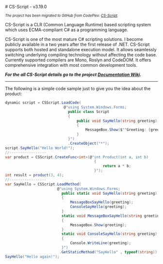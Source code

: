 <img align="right" src="https://raw.githubusercontent.com/oleg-shilo/cs-script/master/Source/wiki/images/css_logo_codeplex_256x256_2.png" alt="" style="float:right">
# CS-Script - v3.19.0

<sub>_The project has been migrated to GitHub from CodePlex: [CS-Script](http://csscriptsource.codeplex.com/)._</sub> 

CS-Script is a CLR (Common Language Runtime) based scripting system which uses ECMA-compliant C# as a programming language.

CS-Script is one of the most mature C# scripting solutions. I become publicly available in a two years after the first release of .NET. 
CS-Script supports both hosted and standalone execution model. It allows seamlessly switching underlying compiling technology without affecting the code base. Currently supported compilers are Mono, Roslyn and CodeDOM. It offers comprehensive integration with most common development tools. 

_**For the all CS-Script details go to the project [Documentation Wiki](https://github.com/oleg-shilo/cs-script/wiki).**_
<hr/>

The following is a simple code sample just to give you the idea about the product:

```csharp
dynamic script = CSScript.LoadCode(
                           @"using System.Windows.Forms;
                             public class Script
                             {
                                 public void SayHello(string greeting)
                                 {
                                     MessageBox.Show($""Greeting: {greeting}"");
                                 }
                             }")
                             .CreateObject("*");
script.SayHello("Hello World!");
//-----------------
var product = CSScript.CreateFunc<int>(@"int Product(int a, int b)
                                         {
                                             return a * b;
                                         }");
int result = product(3, 4);
//-----------------
var SayHello = CSScript.LoadMethod(
                        @"using System.Windows.Forms;
                          public static void SayHello(string greeting)
                          {
                              MessageBoxSayHello(greeting);
                              ConsoleSayHello(greeting);
                          }
                          static void MessageBoxSayHello(string greeting)
                          {
                              MessageBox.Show(greeting);
                          }
                          static void ConsoleSayHello(string greeting)
                          {
                              Console.WriteLine(greeting);
                          }")
                         .GetStaticMethod("SayHello" , typeof(string)); 
SayHello("Hello again!");
``` 